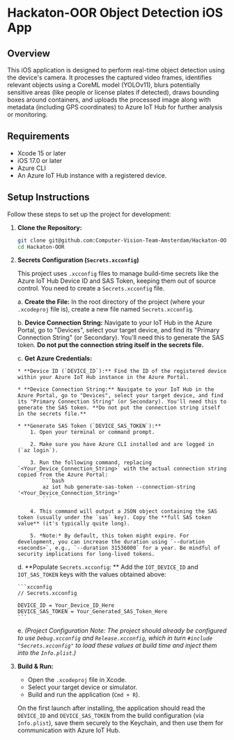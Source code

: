 # Hackaton-OOR Object Detection iOS App

## Overview

This iOS application is designed to perform real-time object detection using the device's camera. It processes the captured video frames, identifies relevant objects using a CoreML model (YOLOv11), blurs potentially sensitive areas (like people or license plates if detected), draws bounding boxes around containers, and uploads the processed image along with metadata (including GPS coordinates) to Azure IoT Hub for further analysis or monitoring.

## Requirements

* Xcode 15 or later
* iOS 17.0 or later
* Azure CLI
* An Azure IoT Hub instance with a registered device.

## Setup Instructions

Follow these steps to set up the project for development:

1.  **Clone the Repository:**
    ```bash
    git clone git@github.com:Computer-Vision-Team-Amsterdam/Hackaton-OOR.git
    cd Hackaton-OOR
    ```

2.  **Secrets Configuration (`Secrets.xcconfig`)**

    This project uses `.xcconfig` files to manage build-time secrets like the Azure IoT Hub Device ID and SAS Token, keeping them out of source control. You need to create a `Secrets.xcconfig` file.

    a.  **Create the File:** In the root directory of the project (where your `.xcodeproj` file is), create a new file named `Secrets.xcconfig`.

    b.  **Device Connection String:** Navigate to your IoT Hub in the Azure Portal, go to "Devices", select your target device, and find its "Primary Connection String" (or Secondary). You'll need this to generate the SAS token. **Do not put the connection string itself in the secrets file.**

    c.  **Get Azure Credentials:**
    
        * **Device ID (`DEVICE_ID`):** Find the ID of the registered device within your Azure IoT Hub instance in the Azure Portal.
        
        * **Device Connection String:** Navigate to your IoT Hub in the Azure Portal, go to "Devices", select your target device, and find its "Primary Connection String" (or Secondary). You'll need this to generate the SAS token. **Do not put the connection string itself in the secrets file.**
        
        * **Generate SAS Token (`DEVICE_SAS_TOKEN`):**
            1. Open your terminal or command prompt.
            
            2. Make sure you have Azure CLI installed and are logged in (`az login`).
            
            3. Run the following command, replacing `<Your_Device_Connection_String>` with the actual connection string copied from the Azure Portal:
                ```bash
                az iot hub generate-sas-token --connection-string '<Your_Device_Connection_String>'
                ```
                
            4. This command will output a JSON object containing the SAS token (usually under the `sas` key). Copy the **full SAS token value** (it's typically quite long).
            
            5. *Note:* By default, this token might expire. For development, you can increase the duration using `--duration <seconds>`, e.g., `--duration 31536000` for a year. Be mindful of security implications for long-lived tokens.

    d.  **Populate `Secrets.xcconfig`:
        ** Add the `IOT_DEVICE_ID` and `IOT_SAS_TOKEN` keys with the values obtained above:

        ```xcconfig
        // Secrets.xcconfig

        DEVICE_ID = Your_Device_ID_Here
        DEVICE_SAS_TOKEN = Your_Generated_SAS_Token_Here
        ```

    e.  *(Project Configuration Note: The project should already be configured to use `Debug.xcconfig` and `Release.xcconfig`, which in turn `#include "Secrets.xcconfig"` to load these values at build time and inject them into the `Info.plist`.)*

3.  **Build & Run:**
    * Open the `.xcodeproj` file in Xcode.
    * Select your target device or simulator.
    * Build and run the application (`Cmd + R`).

    On the first launch after installing, the application should read the `DEVICE_ID` and `DEVICE_SAS_TOKEN` from the build configuration (via `Info.plist`), save them securely to the Keychain, and then use them for communication with Azure IoT Hub.
